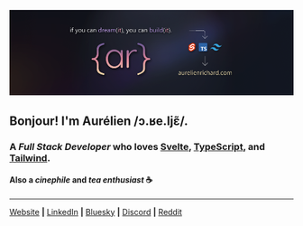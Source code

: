[![banner][banner]][website]

## Bonjour! I'm Aurélien /ɔ.ʁe.ljɛ̃/.

### A _Full Stack Developer_ who loves [Svelte][svelte], [TypeScript][typescript], and [Tailwind][tailwind].

#### Also a _cinephile_ and _tea enthusiast_ ☕

---

[Website][website] **|** [LinkedIn][linkedin] **|** [Bluesky][bluesky] **|** [Discord][discord] **|** [Reddit][reddit]

[banner]: https://raw.githubusercontent.com/aurelienrichard/aurelienrichard/main/banner.png
[typescript]: https://www.typescriptlang.org
[svelte]: https://svelte.dev
[tailwind]: https://tailwindcss.com
[website]: https://aurelienrichard.com
[linkedin]: https://www.linkedin.com/in/aurelienrichard
[bluesky]: https://bsky.app/profile/aurelienrichard.com
[discord]: https://discord.gg/4FGy4Zd45M
[reddit]: https://www.reddit.com/user/aurelienrichard
